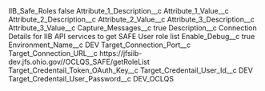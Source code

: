 <?xml version="1.0" encoding="UTF-8"?>
<CustomMetadata xmlns="http://soap.sforce.com/2006/04/metadata" xmlns:xsi="http://www.w3.org/2001/XMLSchema-instance" xmlns:xsd="http://www.w3.org/2001/XMLSchema">
    <label>IIB_Safe_Roles</label>
    <protected>false</protected>
    <values>
        <field>Attribute_1_Description__c</field>
        <value xsi:nil="true"/>
    </values>
    <values>
        <field>Attribute_1_Value__c</field>
        <value xsi:nil="true"/>
    </values>
    <values>
        <field>Attribute_2_Description__c</field>
        <value xsi:nil="true"/>
    </values>
    <values>
        <field>Attribute_2_Value__c</field>
        <value xsi:nil="true"/>
    </values>
    <values>
        <field>Attribute_3_Description__c</field>
        <value xsi:nil="true"/>
    </values>
    <values>
        <field>Attribute_3_Value__c</field>
        <value xsi:nil="true"/>
    </values>
    <values>
        <field>Capture_Messages__c</field>
        <value xsi:type="xsd:boolean">true</value>
    </values>
    <values>
        <field>Description__c</field>
        <value xsi:type="xsd:string">Connection Details for IIB API services to get SAFE User role list</value>
    </values>
    <values>
        <field>Enable_Debug__c</field>
        <value xsi:type="xsd:boolean">true</value>
    </values>
    <values>
        <field>Environment_Name__c</field>
        <value xsi:type="xsd:string">DEV</value>
    </values>
    <values>
        <field>Target_Connection_Port__c</field>
        <value xsi:nil="true"/>
    </values>
    <values>
        <field>Target_Connection_URL__c</field>
        <value xsi:type="xsd:string">https://jfsiib-dev.jfs.ohio.gov//OCLQS_SAFE/getRoleList</value>
    </values>
    <values>
        <field>Target_Credentail_Token_OAuth_Key__c</field>
        <value xsi:nil="true"/>
    </values>
    <values>
        <field>Target_Credentail_User_Id__c</field>
        <value xsi:type="xsd:string">DEV</value>
    </values>
    <values>
        <field>Target_Credentail_User_Password__c</field>
        <value xsi:type="xsd:string">DEV_OCLQS</value>
    </values>
</CustomMetadata>
